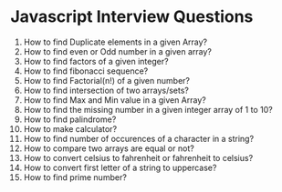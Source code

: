 # Javascript Interview Questions

1. How to find Duplicate elements in a given Array?
2. How to find even or Odd number in a given array?
3. How to find factors of a given integer?
4. How to find fibonacci sequence?
5. How to find Factorial(n!) of a given number?
6. How to find intersection of two arrays/sets?
7. How to find Max and Min value in a given Array?
8. How to find the missing number in a given integer array of 1 to 10?
9. How to find palindrome?
10. How to make calculator?
11. How to find number of occurences of a character in a string?
12. How to compare two arrays are equal or not?
13. How to convert celsius to fahrenheit or fahrenheit to celsius?
14. How to convert first letter of a string to uppercase?
15. How to find prime number?
